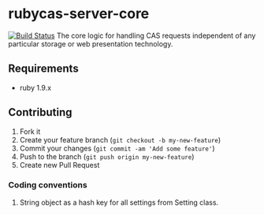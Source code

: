 rubycas-server-core
===================
[![Build Status](https://travis-ci.org/rubycas/rubycas-server-core.png)](https://travis-ci.org/rubycas/rubycas-server-core)
The core logic for handling CAS requests independent of any particular storage or web presentation technology.


## Requirements

* ruby 1.9.x

## Contributing

1. Fork it
2. Create your feature branch (`git checkout -b my-new-feature`)
3. Commit your changes (`git commit -am 'Add some feature'`)
4. Push to the branch (`git push origin my-new-feature`)
5. Create new Pull Request

### Coding conventions

1. String object as a hash key for all settings from Setting class.

